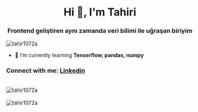 <div align=center>
    <h1>Hi 👋, I'm Tahiri</h1>
    <h3>Frontend geliştiren aynı zamanda veri bilimi ile uğraşan biriyim</h3>
</div>

<p align="left"> <img src="https://komarev.com/ghpvc/?username=tahir1072a&label=Profile%20views&color=0e75b6&style=flat" alt="tahir1072a" /> </p>

- 🌱 I’m currently learning **Tenserflow, pandas, numpy**

<h3 align="left">Connect with me: <a href="https://www.linkedin.com/in/thr-fdn-4a88a620a/">Linkedin</a></h3>
<br/>

<img src="https://github-readme-stats.vercel.app/api?username=tahir1072a&show_icons=true&locale=en" alt="tahir1072a" /> 
&nbsp;
<br/>
<br/>
<img src="https://github-readme-streak-stats.herokuapp.com/?user=tahir1072a&" alt="tahir1072a" />

